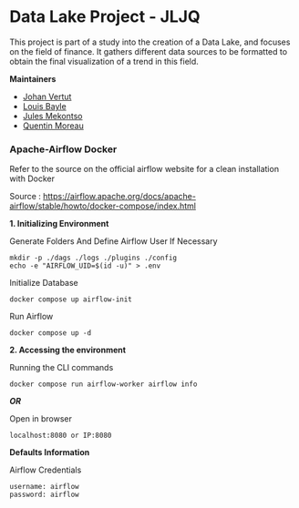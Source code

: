 # Data Lake Project - JLJQ

This project is part of a study into the creation of a Data Lake, and focuses on the field of finance. It gathers different data sources to be formatted to obtain the final visualization of a trend in this field.

**Maintainers**

- [Johan Vertut]()
- [Louis Bayle]()
- [Jules Mekontso]()
- [Quentin Moreau](https://github.com/Sheitak)

### Apache-Airflow Docker

Refer to the source on the official airflow website for a clean installation with Docker

Source : https://airflow.apache.org/docs/apache-airflow/stable/howto/docker-compose/index.html

**1. Initializing Environment**

Generate Folders And Define Airflow User If Necessary
```
mkdir -p ./dags ./logs ./plugins ./config
echo -e "AIRFLOW_UID=$(id -u)" > .env
```

Initialize Database
```
docker compose up airflow-init
```

Run Airflow
```
docker compose up -d
```

**2. Accessing the environment**

Running the CLI commands
```
docker compose run airflow-worker airflow info
```

***OR***

Open in browser
```
localhost:8080 or IP:8080
```

**Defaults Information**

Airflow Credentials
```
username: airflow
password: airflow
```